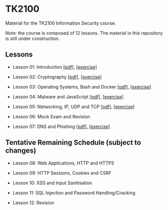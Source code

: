 # TK2100
Material for the TK2100 Information Security course.

Note: the course is composed of 12 lessons.
The material in this repository is still under construction.


## Lessons

* Lesson 01: Introduction 
[[pdf]](lessons/01/lesson_01_intro.pdf), [[exercise]](exercises/01/ex_01.md) 

* Lesson 02: Cryptography 
[[pdf]](lessons/02/lesson_02_cryptography.pdf), [[exercise]](exercises/02/ex_02.md) 

* Lesson 03: Operating Systems, Bash and Docker 
[[pdf]](lessons/03/lesson_03_os.pdf), [[exercise]](exercises/03/ex_03.md) 

* Lesson 04: Malware and JavaScript 
[[pdf]](lessons/04/lesson_04_malware.pdf), [[exercise]](exercises/04/ex_04.md)

* Lesson 05: Networking, IP, UDP and TCP 
[[pdf]](lessons/05/lesson_05_network_1.pdf), [[exercise]](exercises/05/ex_05.md)

* Lesson 06: Mock Exam and Revision

* Lesson 07: DNS and Phishing
[[pdf]](lessons/07/lesson_07_network_2.pdf), [[exercise]](exercises/07/ex_07.md)


## Tentative Remaining Schedule (subject to changes)

* Lesson 08: Web Applications, HTTP and HTTPS 

* Lesson 09: HTTP Sessions, Cookies and CSRF

* Lesson 10: XSS and Input Sanitisation

* Lesson 11: SQL Injection and Password Handling/Cracking

* Lesson 12: Revision 